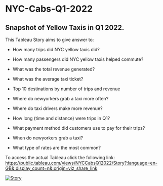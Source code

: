 # NYC-Cabs-Q1-2022

## Snapshot of Yellow Taxis in Q1 2022. 

This Tableau Story aims to give answer to:
- How many trips did NYC yellow taxis did?

- How many passengers did NYC yellow taxis helped commute?

- What was the total revenue generated?

- What was the average taxi ticket?

- Top 10 destinations by number of trips and revenue 

- Where do newyorkers grab a taxi more often?

- Where do taxi drivers make more revenue?

- How long (time and distance) were trips in Q1?

- What payment method did customers use to pay for their trips?

- When do newyorkers grab a taxi? 

- What type of rates are the most common?


To access the actual Tableau click the following link: https://public.tableau.com/views/NYCCabsQ12022/Story?:language=en-GB&:display_count=n&:origin=viz_share_link

      
<div class='tableauPlaceholder' id='viz1693519958060' style='position: relative'><noscript><a href='#'><img alt='Story ' src='https:&#47;&#47;public.tableau.com&#47;static&#47;images&#47;NY&#47;NYCCabsQ12022&#47;Story&#47;1_rss.png' style='border: none' /></a></noscript><object class='tableauViz'  style='display:none;'><param name='host_url' value='https%3A%2F%2Fpublic.tableau.com%2F' /> <param name='embed_code_version' value='3' /> <param name='site_root' value='' /><param name='name' value='NYCCabsQ12022&#47;Story' /><param name='tabs' value='no' /><param name='toolbar' value='yes' /><param name='static_image' value='https:&#47;&#47;public.tableau.com&#47;static&#47;images&#47;NY&#47;NYCCabsQ12022&#47;Story&#47;1.png' /> <param name='animate_transition' value='yes' /><param name='display_static_image' value='yes' /><param name='display_spinner' value='yes' /><param name='display_overlay' value='yes' /><param name='display_count' value='yes' /><param name='language' value='en-GB' /></object></div>
